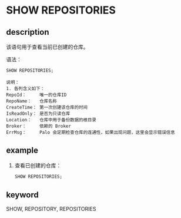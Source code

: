 # SHOW REPOSITORIES

## description

该语句用于查看当前已创建的仓库。

语法：

```sql
SHOW REPOSITORIES;
```

```plain text
说明：
1. 各列含义如下：
RepoId：     唯一的仓库ID
RepoName：   仓库名称
CreateTime： 第一次创建该仓库的时间
IsReadOnly： 是否为只读仓库
Location：   仓库中用于备份数据的根目录
Broker：     依赖的 Broker
ErrMsg：     Palo 会定期检查仓库的连通性，如果出现问题，这里会显示错误信息
```

## example

1. 查看已创建的仓库：

    ```sql
    SHOW REPOSITORIES;
    ```

## keyword

SHOW, REPOSITORY, REPOSITORIES

